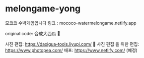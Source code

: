 # melongame-yong
모코코 수박게임입니다
링크 : mococo-watermelongame.netlify.app


original code: 合成大西瓜 🍉




사진 편집: https://daxigua-tools.liyupi.com/ 🍉
사진 편집 을 위한 편집: https://www.photopea.com/
배포: https://www.netlify.com/ (예정)
